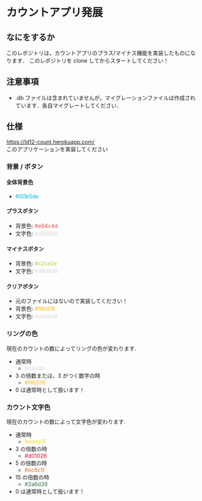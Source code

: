 # カウントアプリ発展

## なにをするか

このレポジトリは，カウントアプリのプラス/マイナス機能を実装したものになります．
このレポジトリを clone してからスタートしてください！

## 注意事項

- .db ファイルは含まれていませんが，マイグレーションファイルは作成されています．各自マイグレートしてください．

## 仕様

https://ld12-count.herokuapp.com/ <br>
このアプリケーションを実装してください

### 背景 / ボタン

#### 全体背景色

- <span style="color: #00b5de; "> #00b5de</span>

#### プラスボタン

- 背景色: <span style="color: #e94c4d; "> #e94c4d</span>
- 文字色: <span style="color: #d8d8d8; "> #d8d8d8</span>

#### マイナスボタン

- 背景色: <span style="color: #c2ca2e; "> #c2ca2e</span>
- 文字色: <span style="color: #d8d8d8; "> #d8d8d8</span>

#### クリアボタン

- 元のファイルにはないので実装してください！
- 背景色: <span style="color: #f8b516; "> #f8b516</span>
- 文字色: <span style="color: #d8d8d8; "> #d8d8d8</span>

### リングの色

現在のカウントの数によってリングの色が変わります.

- 通常時
  - <span style="color:#d8d8d8; ">#d8d8d</span>
- 3 の倍数または、3 がつく数字の時
  - <span style="color: #f8b516; "> #f8b516</span>
- 0 は通常時として扱います！

### カウント文字色

現在のカウントの数によって文字色が変わります.

- 通常時
  - <span style="color: #edda15; "> #edda15</span>
- 3 の倍数の時
  - <span style="color: #d01026 ; "> #d01026 </span>
- 5 の倍数の時
  - <span style="color: #ec6c1f "> #ec6c1f</span>
- 15 の倍数の時
  - <span style="color: #2a6d39; "> #2a6d39</span>
- 0 は通常時として扱います！
